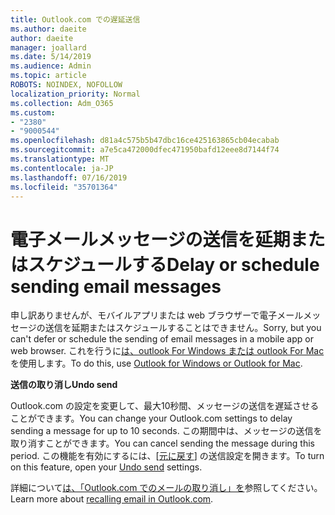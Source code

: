 ```yaml
---
title: Outlook.com での遅延送信
ms.author: daeite
author: daeite
manager: joallard
ms.date: 5/14/2019
ms.audience: Admin
ms.topic: article
ROBOTS: NOINDEX, NOFOLLOW
localization_priority: Normal
ms.collection: Adm_O365
ms.custom:
- "2380"
- "9000544"
ms.openlocfilehash: d81a4c575b5b47dbc16ce425163865cb04ecabab
ms.sourcegitcommit: a7e5ca472000dfec471950bafd12eee8d7144f74
ms.translationtype: MT
ms.contentlocale: ja-JP
ms.lasthandoff: 07/16/2019
ms.locfileid: "35701364"
---
```

# <a name="delay-or-schedule-sending-email-messages"></a><span data-ttu-id="df3d7-102">電子メールメッセージの送信を延期またはスケジュールする</span><span class="sxs-lookup"><span data-stu-id="df3d7-102">Delay or schedule sending email messages</span></span>

<span data-ttu-id="df3d7-103">申し訳ありませんが、モバイルアプリまたは web ブラウザーで電子メールメッセージの送信を延期またはスケジュールすることはできません。</span><span class="sxs-lookup"><span data-stu-id="df3d7-103">Sorry, but you can't defer or schedule the sending of email messages in a mobile app or web browser.</span></span> <span data-ttu-id="df3d7-104">これを行うに[は、outlook For Windows または outlook For Mac](https://products.office.com/outlook/email-and-calendar-software-microsoft-outlook)を使用します。</span><span class="sxs-lookup"><span data-stu-id="df3d7-104">To do this, use [Outlook for Windows or Outlook for Mac](https://products.office.com/outlook/email-and-calendar-software-microsoft-outlook).</span></span>

<span data-ttu-id="df3d7-105">**送信の取り消し**</span><span class="sxs-lookup"><span data-stu-id="df3d7-105">**Undo send**</span></span>

<span data-ttu-id="df3d7-106">Outlook.com の設定を変更して、最大10秒間、メッセージの送信を遅延させることができます。</span><span class="sxs-lookup"><span data-stu-id="df3d7-106">You can change your Outlook.com settings to delay sending a message for up to 10 seconds.</span></span> <span data-ttu-id="df3d7-107">この期間中は、メッセージの送信を取り消すことができます。</span><span class="sxs-lookup"><span data-stu-id="df3d7-107">You can cancel sending the message during this period.</span></span> <span data-ttu-id="df3d7-108">この機能を有効にするには、[[元に戻す](https://outlook.live.com/mail/options/mail/messageContent/undoSend)] の送信設定を開きます。</span><span class="sxs-lookup"><span data-stu-id="df3d7-108">To turn on this feature, open your [Undo send](https://outlook.live.com/mail/options/mail/messageContent/undoSend) settings.</span></span>

<span data-ttu-id="df3d7-109">詳細について[は、「Outlook.com でのメールの取り消し」を](https://support.office.com/article/c069ddde-5282-4085-8f4c-d7b133324f8a?wt.mc_id=Office_Outlook_com_Alchemy)参照してください。</span><span class="sxs-lookup"><span data-stu-id="df3d7-109">Learn more about [recalling email in Outlook.com](https://support.office.com/article/c069ddde-5282-4085-8f4c-d7b133324f8a?wt.mc_id=Office_Outlook_com_Alchemy).</span></span>